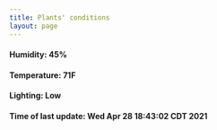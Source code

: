 ```yaml
---
title: Plants' conditions
layout: page
---
```



#### Humidity: 45%
#### Temperature: 71F
#### Lighting: Low
#### Time of last update: Wed Apr 28 18:43:02 CDT 2021
